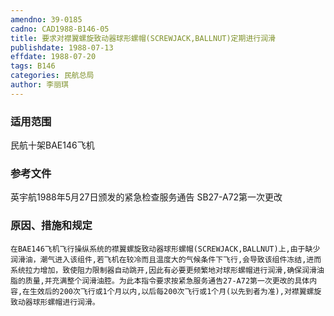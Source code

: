 ```yaml
---
amendno: 39-0185  
cadno: CAD1988-B146-05  
title: 要求对襟翼螺旋致动器球形螺帽(SCREWJACK,BALLNUT)定期进行润滑  
publishdate: 1988-07-13  
effdate: 1988-07-20  
tags: B146  
categories: 民航总局  
author: 李丽琪  
---
```

  
### 适用范围  
民航十架BAE146飞机  
  
<!--more-->  
### 参考文件  
英宇航1988年5月27日颁发的紧急检查服务通告 SB27-A72第一次更改  
  
### 原因、措施和规定  
    在BAE146飞机飞行操纵系统的襟翼螺旋致动器球形螺帽(SCREWJACK,BALLNUT)上,由于缺少润滑油，潮气进入该组件,若飞机在较冷而且温度大的气候条件下飞行,会导致该组件冻结,进而系统拉力增加，致使阻力限制器自动跳开,因此有必要更频繁地对球形螺帽进行润滑,确保润滑油脂的质量,并充满整个润滑油腔。为此本指令要求按紧急服务通告27-A72第一次更改的具体内容,在生效后的200次飞行或1个月以内,以后每200次飞行或1个月(以先到者为准),对襟翼螺旋致动器球形螺帽进行润滑。  
